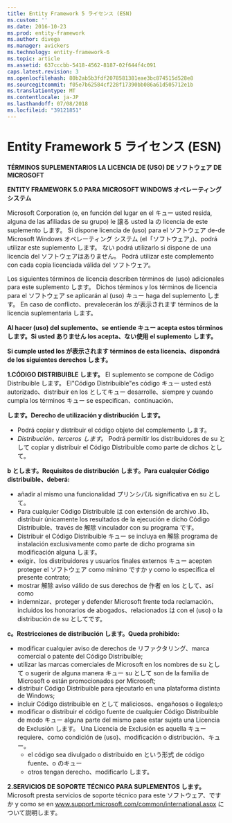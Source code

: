 ```yaml
---
title: Entity Framework 5 ライセンス (ESN)
ms.custom: ''
ms.date: 2016-10-23
ms.prod: entity-framework
ms.author: divega
ms.manager: avickers
ms.technology: entity-framework-6
ms.topic: article
ms.assetid: 637cccbb-5418-4562-8187-02f644f4c091
caps.latest.revision: 3
ms.openlocfilehash: 80b2ab5b3fdf2078581381eae3bc874515d528e8
ms.sourcegitcommit: f05e7b62584cf228f17390bb086a61d505712e1b
ms.translationtype: MT
ms.contentlocale: ja-JP
ms.lasthandoff: 07/08/2018
ms.locfileid: "39121851"
---
```

# <a name="entity-framework-5-license-esn"></a>Entity Framework 5 ライセンス (ESN)
**TÉRMINOS SUPLEMENTARIOS LA LICENCIA DE (USO) DE ソフトウェア DE MICROSOFT**

**ENTITY FRAMEWORK 5.0 PARA MICROSOFT WINDOWS オペレーティング システム**

Microsoft Corporation (o, en función del lugar en el キュー usted resida, alguna de las afiliadas de su grupo) le 譲る usted la の licencia de este suplemento します。 Si dispone licencia de (uso) para el ソフトウェア de-de Microsoft Windows オペレーティング システム (el「ソフトウェア」)、podrá utilizar este suplemento します。 ない podrá utilizarlo si dispone de una licencia del ソフトウェアはありません。 Podrá utilizar este complemento con cada copia licenciada válida del ソフトウェア。

Los siguientes términos de licencia describen términos de (uso) adicionales para este suplemento します。 Dichos términos y los términos de licencia para el ソフトウェア se aplicarán al (uso) キュー haga del suplemento します。 En caso de conflicto、prevalecerán los が表示されます términos de la licencia suplementaria します。

**Al hacer (uso) del suplemento、se entiende キュー acepta estos términos します。Si usted ありません los acepta、ない使用 el suplemento します。**

**Si cumple usted los が表示されます términos de esta licencia、dispondrá de los siguientes derechos します。**

**1.CÓDIGO DISTRIBUIBLE します。** El suplemento se compone de Código Distribuible します。 El"Código Distribuible"es código キュー usted está autorizado、distribuir en los としてキュー desarrolle、siempre y cuando cumpla los términos キュー se especifican、continuación、

**します。Derecho de utilización y distribución します。**

-   Podrá copiar y distribuir el código objeto del complemento します。
-   *Distribución、terceros します。* Podrá permitir los distribuidores de su として copiar y distribuir el Código Distribuible como parte de dichos として。

**b とします。Requisitos de distribución します。Para cualquier Código distribuible、deberá:**

-   añadir al mismo una funcionalidad プリンシパル significativa en su として。
-   Para cualquier Código Distribuible は con extensión de archivo .lib、distribuir únicamente los resultados de la ejecución e dicho Código Distribuible、través de 解除 vinculador con su programa です。
-   Distribuir el Código Distribuible キュー se incluya en 解除 programa de instalación exclusivamente como parte de dicho programa sin modificación alguna します。
-   exigir、los distribuidores y usuarios finales externos キュー acepten proteger el ソフトウェア como mínimo ですか y como lo especifica el presente contrato;
-   mostrar 解除 aviso válido de sus derechos de 作者 en los として、así como
-   indemnizar、proteger y defender Microsoft frente toda reclamación、incluidos los honorarios de abogados、relacionados は con el (uso) o la distribución de su としてです。

**c。Restricciones de distribución します。Queda prohibido:**

-   modificar cualquier aviso de derechos de リファクタリング、marca comercial o patente del Código Distribuible;
-   utilizar las marcas comerciales de Microsoft en los nombres de su として o sugerir de alguna manera キュー su として son de la familia de Microsoft o están promocionados por Microsoft;
-   distribuir Código Distribuible para ejecutarlo en una plataforma distinta de Windows;
-   incluir Código distribuible en として maliciosos、engañosos o ilegales;o
-   modificar o distribuir el código fuente de cualquier Código Distribuible de modo キュー alguna parte del mismo pase estar sujeta una Licencia de Exclusión します。 Una Licencia de Exclusión es aquella キュー requiere、como condición de (uso)、modificación o distribución、キュー。
    -   el código sea divulgado o distribuido en という形式 de código fuente、o のキュー
    -   otros tengan derecho、modificarlo します。

**2.SERVICIOS DE SOPORTE TÉCNICO PARA SUPLEMENTOS します。** Microsoft presta servicios de soporte técnico para este ソフトウェア、ですか y como se en www.support.microsoft.com/common/international.aspx について説明します。
